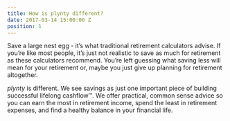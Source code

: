 ```yaml
---
title: How is plynty different?
date: 2017-03-14 15:00:00 Z
position: 1
---
```


Save a large nest egg - it’s what traditional retirement calculators advise. If you’re like most people, it’s just not realistic to save as much for retirement as these calculators recommend. You’re left guessing what saving less will mean for your retirement or, maybe you just give up planning for retirement altogether.

*plynty* is different.  We see savings as just one important piece of building successful lifelong cashflow™.  We offer practical, common sense advice so you can earn the most in retirement income, spend the least in retirement expenses, and find a healthy balance in your financial life.